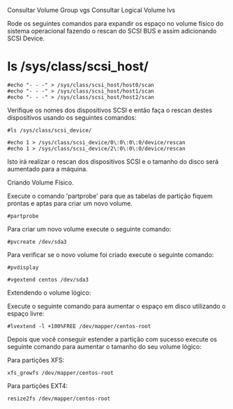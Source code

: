 Consultar Volume Group
vgs
Consultar Logical Volume
lvs


Rode os seguintes comandos para expandir os espaço no volume físico do sistema operacional fazendo o rescan do SCSI BUS e assim adicionando SCSI Device.

# ls /sys/class/scsi_host/
```
#echo "- - -" > /sys/class/scsi_host/host0/scan
#echo "- - -" > /sys/class/scsi_host/host1/scan 
#echo "- - -" > /sys/class/scsi_host/host2/scan
```
Verifique os nomes dos dispositivos SCSI e então faça o rescan destes dispositivos usando os seguintes comandos:
```
#ls /sys/class/scsi_device/
```
```
#echo 1 > /sys/class/scsi_device/0\:0\:0\:0/device/rescan
#echo 1 > /sys/class/scsi_device/2\:0\:0\:0/device/rescan
```

Isto irá realizar o rescan dos dispositivos SCSI e o tamanho do disco será aumentado para a máquina.


Criando Volume Físico.

Execute o comando 'partprobe' para que as tabelas de partição fiquem prontas e aptas para criar um novo volume.

 ```
#partprobe
```
Para criar um novo volume execute o seguinte comando:
```
#pvcreate /dev/sda3
```
Para verificar se o novo volume foi criado execute o seguinte comando:
```
#pvdisplay
```
```
#vgextend centos /dev/sda3
```
Extendendo o volume lógico:

Execute o seguinte comando para aumentar o espaço em disco utilizando o espaço livre:
```
#lvextend -l +100%FREE /dev/mapper/centos-root
```

Depois que você conseguir  estender a partição com sucesso execute os seguinte comando para aumentar o tamanho do seu volume lógico:

Para partições XFS:
```
xfs_growfs /dev/mapper/centos-root
```
Para partições EXT4:
```
resize2fs /dev/mapper/centos-root
```












